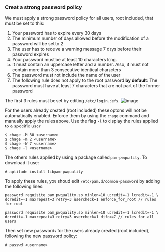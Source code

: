 ### Creat a strong password policy        

We must apply a strong password policy for all users, root included, that must be set to this:
1. Your password has to expire every 30 days
2. The minimum number of days allowed before the modification of a password will be set to 2
3. The user has to receive a warning message 7 days before their password expires
4. Your password must be at least 10 characters long.
5. It must contain an uppercase letter and a number. Also, it must not contain more than 3 consecutive identical characters
6. The password must not include the name of the user
7. The following rule does not apply to the root password **by default**: The password must have at least 7 characters that are not part of the former password

The first 3 rules must be set by editing `/etc/login.defs`.
![image](https://user-images.githubusercontent.com/61047851/144067856-85c2c58f-5d7b-492b-884b-1a975d5565bd.png)           
           
For the users already created (root included) these optons will not be automatically enabled. Enforce them by using the `chage` command and manually apply the rules above. Use the flag `-l` to display the rules applied to a specific user
```
$ chage -M 30 <username>
$ chage -m 2 <username>
$ chage -W 7 <username>
$ chage -l <username>
```

The others rules applied by using a package called `pam-pwquality`. To download it use: 
```
# aptitude install libpam-pwquality
```
To apply these rules, you shoud edit `/etc/pam.d/common-password` by adding the following lines: 

```
password requisite pam_pwquality.so minlen=10 ucredit=-1 lcredit=-1 \
dcredit=-1 maxrepeat=3 retry=3 usercheck=1 enforce_for_root // rules for root

password requisite pam_pwquality.so minlen=10 ucredit=-1 lcredit=-1 \
dcredit=-1 maxrepeat=3 retry=3 usercheck=1 difok=7 // rules for all users
```

Then set new passwords for the users already created (root included), following the new password policy:
```
# passwd <username>
```
